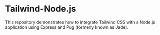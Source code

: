 # Tailwind-Node.js
This repository demonstrates how to integrate Tailwind CSS with a Node.js application using Express and Pug (formerly known as Jade).
